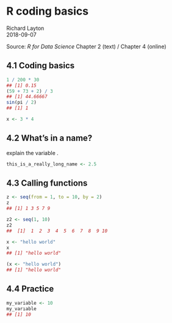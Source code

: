 
# R coding basics

Richard Layton  
2018-09-07

Source: *R for Data Science* Chapter 2 (text) / Chapter 4 (online)

## 4.1 Coding basics

``` r
1 / 200 * 30
## [1] 0.15
(59 + 73 + 2) / 3
## [1] 44.66667
sin(pi / 2)
## [1] 1
```

``` r
x <- 3 * 4
```

## 4.2 What’s in a name?

explain the variable .

``` r
this_is_a_really_long_name <- 2.5
```

## 4.3 Calling functions

``` r
z <- seq(from = 1, to = 10, by = 2)
z
## [1] 1 3 5 7 9

z2 <- seq(1, 10)
z2
##  [1]  1  2  3  4  5  6  7  8  9 10
```

``` r
x <- "hello world"
x
## [1] "hello world"
```

``` r
(x <- "hello world")
## [1] "hello world"
```

## 4.4 Practice

``` r
my_variable <- 10
my_varıable
## [1] 10
```
